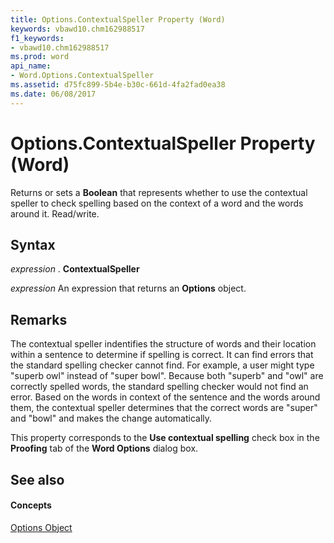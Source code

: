 ```yaml
---
title: Options.ContextualSpeller Property (Word)
keywords: vbawd10.chm162988517
f1_keywords:
- vbawd10.chm162988517
ms.prod: word
api_name:
- Word.Options.ContextualSpeller
ms.assetid: d75fc899-5b4e-b30c-661d-4fa2fad0ea38
ms.date: 06/08/2017
---
```



# Options.ContextualSpeller Property (Word)

Returns or sets a  **Boolean** that represents whether to use the contextual speller to check spelling based on the context of a word and the words around it. Read/write.


## Syntax

 _expression_ . **ContextualSpeller**

 _expression_ An expression that returns an **Options** object.


## Remarks

The contextual speller indentifies the structure of words and their location within a sentence to determine if spelling is correct. It can find errors that the standard spelling checker cannot find. For example, a user might type "superb owl" instead of "super bowl". Because both "superb" and "owl" are correctly spelled words, the standard spelling checker would not find an error. Based on the words in context of the sentence and the words around them, the contextual speller determines that the correct words are "super" and "bowl" and makes the change automatically.

This property corresponds to the  **Use contextual spelling** check box in the **Proofing** tab of the **Word Options** dialog box.


## See also


#### Concepts


[Options Object](Word.Options.md)

